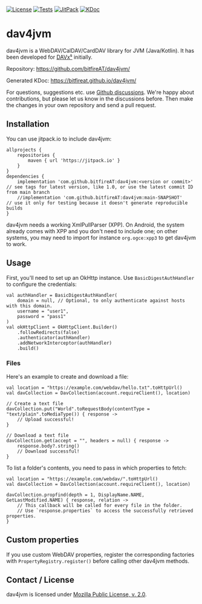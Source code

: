 
[![License](https://img.shields.io/github/license/bitfireAT/dav4jvm)](https://github.com/bitfireAT/dav4jvm/blob/main/LICENSE)
[![Tests](https://github.com/bitfireAT/dav4jvm/actions/workflows/test.yml/badge.svg)](https://github.com/bitfireAT/dav4jvm/actions/workflows/test.yml)
[![JitPack](https://img.shields.io/jitpack/v/github/bitfireAT/dav4jvm)](https://jitpack.io/#bitfireAT/dav4jvm)
[![KDoc](https://img.shields.io/badge/documentation-KDoc-informational)](https://bitfireat.github.io/dav4jvm/)


# dav4jvm

dav4jvm is a WebDAV/CalDAV/CardDAV library for JVM (Java/Kotlin). It has
been developed for [DAVx⁵](https://www.davx5.com) initially.

Repository: https://github.com/bitfireAT/dav4jvm/

Generated KDoc: https://bitfireat.github.io/dav4jvm/

For questions, suggestions etc. use [Github discussions](https://github.com/bitfireAT/dav4jvm/discussions).
We're happy about contributions, but please let us know in the discussions before. Then make the changes
in your own repository and send a pull request.


## Installation

You can use jitpack.io to include dav4jvm:

    allprojects {
        repositories {
            maven { url 'https://jitpack.io' }
        }
    }
    dependencies {
        implementation 'com.github.bitfireAT:dav4jvm:<version or commit>'  // see tags for latest version, like 1.0, or use the latest commit ID from main branch
        //implementation 'com.github.bitfireAT:dav4jvm:main-SNAPSHOT'      // use it only for testing because it doesn't generate reproducible builds
    }

dav4jvm needs a working XmlPullParser (XPP). On Android, the system already comes with
XPP and you don't need to include one; on other systems, you may need to
import for instance `org.ogce:xpp3` to get dav4jvm to work.


## Usage

First, you'll need to set up an OkHttp instance. Use `BasicDigestAuthHandler` to configure the credentials:

    val authHandler = BasicDigestAuthHandler(
        domain = null, // Optional, to only authenticate against hosts with this domain.
        username = "user1",
        password = "pass1"
    )
    val okHttpClient = OkHttpClient.Builder()
        .followRedirects(false)
        .authenticator(authHandler)
        .addNetworkInterceptor(authHandler)
        .build()


### Files

Here's an example to create and download a file:

    val location = "https://example.com/webdav/hello.txt".toHttpUrl()
    val davCollection = DavCollection(account.requireClient(), location)

    // Create a text file
    davCollection.put("World".toRequestBody(contentType = "text/plain".toMediaType()) { response ->
        // Upload successful!
    }

    // Download a text file
    davCollection.get(accept = "", headers = null) { response ->
        response.body?.string()
        // Download successful!
    }

To list a folder's contents, you need to pass in which properties to fetch:

    val location = "https://example.com/webdav/".toHttpUrl()
    val davCollection = DavCollection(account.requireClient(), location)

    davCollection.propfind(depth = 1, DisplayName.NAME, GetLastModified.NAME) { response, relation ->
        // This callback will be called for every file in the folder.
        // Use `response.properties` to access the successfully retrieved properties.
    }

## Custom properties

If you use custom WebDAV properties, register the corresponding factories with `PropertyRegistry.register()`
before calling other dav4jvm methods.


## Contact / License

dav4jvm is licensed under [Mozilla Public License, v. 2.0](LICENSE).


